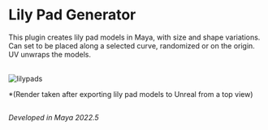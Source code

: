 # Lily Pad Generator


This plugin creates lily pad models in Maya, with size and shape variations. Can set to be placed along a selected curve, randomized or on the origin. UV unwraps the models. <br> <br>

![lilypads](https://github.com/raefu22/lilypadGenerator/assets/94275037/e1032bf8-b255-43e4-b1f4-2c178d8d0387)

*(Render taken after exporting lily pad models to Unreal from a top view) <br>
##

*Developed in Maya 2022.5*
